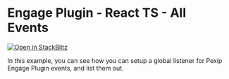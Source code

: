 # Engage Plugin - React TS - All Events

[![Open in StackBlitz](https://developer.stackblitz.com/img/open_in_stackblitz.svg)](https://stackblitz.com/fork/github/skedify/plugin-examples/tree/develop/react-ts/all-events?file=src%2FApp.tsx)

In this example, you can see how you can setup a global listener for Pexip Engage Plugin events, and list them out.
